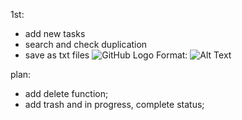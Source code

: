 1st: 
* add new tasks
* search and check duplication
* save as txt files
![GitHub Logo](/images/logo.png)
Format: ![Alt Text](url)

plan:
* add delete function;
* add trash and in progress, complete status;

